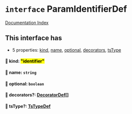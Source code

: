 # `interface` ParamIdentifierDef

[Documentation Index](../README.md)

## This interface has

- 5 properties:
[kind](#-kind-identifier),
[name](#-name-string),
[optional](#-optional-boolean),
[decorators](#-decorators-decoratordef),
[tsType](#-tstype-tstypedef)


#### 📄 kind: <mark>"identifier"</mark>



#### 📄 name: `string`



#### 📄 optional: `boolean`



#### 📄 decorators?: [DecoratorDef](../interface.DecoratorDef/README.md)\[]



#### 📄 tsType?: [TsTypeDef](../type.TsTypeDef/README.md)




